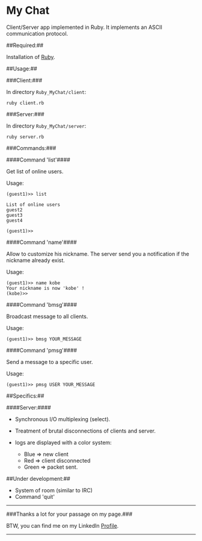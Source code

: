 My Chat
===========

Client/Server app implemented in Ruby.
It implements an ASCII communication protocol.

##Required:##

Installation of [Ruby](http://www.ruby-lang.org/en/downloads).

##Usage:##


###Client:###

In directory ```Ruby_MyChat/client```:

```ruby client.rb```

###Server:###

In directory ```Ruby_MyChat/server```:

```ruby server.rb```

###Commands:###

####Command 'list'####

Get list of online users.

Usage:

```
(guest1)>> list

List of online users
guest2
guest3
guest4

(guest1)>> 
```

####Command 'name'####

Allow to customize his nickname. The server send you a notification if the nickname already exist.

Usage:

```
(guest1)>> name kobe
Your nickname is now 'kobe' !
(kobe)>> 
```

####Command 'bmsg'####

Broadcast message to all clients.

Usage:

```
(guest1)>> bmsg YOUR_MESSAGE
```

####Command 'pmsg'####

Send a message to a specific user.

Usage:

```
(guest1)>> pmsg USER YOUR_MESSAGE
```

##Specifics:##

####Server:####

- Synchronous I/O multiplexing (select).
- Treatment of brutal disconnections of clients and server.
- logs are displayed with a color system:

  - Blue  => new client
  - Red   => client disconnected
  - Green => packet sent.

##Under development:##

- System of room (similar to IRC)
- Command 'quit'

 
 
******
###Thanks a lot for your passage on my page.###

BTW, you can find me on my LinkedIn [Profile](http://cn.linkedin.com/pub/mehdi-farsi/48/ba9/336/en).
******